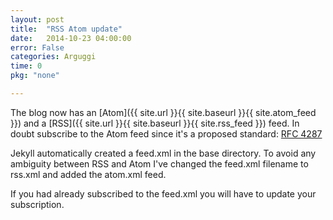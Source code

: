 ```yaml
---
layout: post
title:  "RSS Atom update"
date:   2014-10-23 04:00:00
error: False
categories: Arguggi
time: 0
pkg: "none"

---
```


The blog now has an [Atom]({{ site.url }}{{ site.baseurl }}{{ site.atom_feed }}) and
a [RSS]({{ site.url }}{{ site.baseurl }}{{ site.rss_feed }}) feed.
In doubt subscribe to the Atom feed since it's a proposed standard: [RFC 4287](http://tools.ietf.org/html/rfc4287)

Jekyll automatically created a feed.xml in the base directory. To avoid any ambiguity
between RSS and Atom I've changed the feed.xml filename to rss.xml and added the atom.xml
feed.

If you had already subscribed to the feed.xml you will have to update your subscription.
